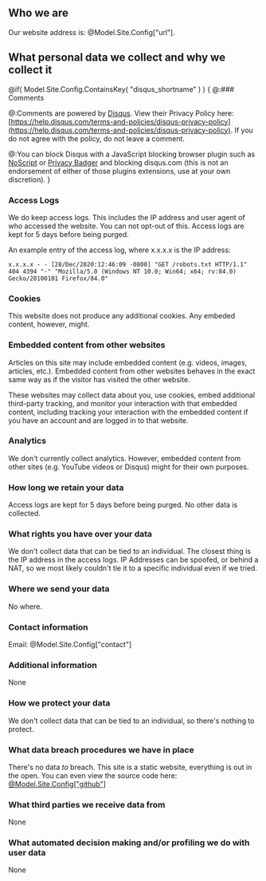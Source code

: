 ## Who we are

Our website address is: @Model.Site.Config["url"].

## What personal data we collect and why we collect it

@if( Model.Site.Config.ContainsKey( "disqus_shortname" ) )
{
@:### Comments

@:Comments are powered by [Disqus](https://disqus.com/).  View their Privacy Policy here: [https://help.disqus.com/terms-and-policies/disqus-privacy-policy](https://help.disqus.com/terms-and-policies/disqus-privacy-policy).  If you do not agree with the policy, do not leave a comment.

@:You can block Disqus with a JavaScript blocking browser plugin such as [NoScript](https://noscript.net/) or [Privacy Badger](https://privacybadger.org/) and blocking disqus.com (this is not an endorsement of either of those plugins extensions, use at your own discretion).
}

### Access Logs

We do keep access logs.  This includes the IP address and user agent of who accessed the website.  You can not opt-out of this.  Access logs are kept for 5 days before being purged.

An example entry of the access log, where x.x.x.x is the IP address:

```
x.x.x.x - - [28/Dec/2020:12:46:09 -0800] "GET /robots.txt HTTP/1.1" 404 4394 "-" "Mozilla/5.0 (Windows NT 10.0; Win64; x64; rv:84.0) Gecko/20100101 Firefox/84.0"
```

### Cookies

This website does not produce any additional cookies.  Any embeded content, however, might.

### Embedded content from other websites

Articles on this site may include embedded content (e.g. videos, images, articles, etc.). Embedded content from other websites behaves in the exact same way as if the visitor has visited the other website.

These websites may collect data about you, use cookies, embed additional third-party tracking, and monitor your interaction with that embedded content, including tracking your interaction with the embedded content if you have an account and are logged in to that website.

### Analytics

We don't currently collect analytics.  However, embedded content from other sites (e.g. YouTube videos or Disqus) might for their own purposes.

### How long we retain your data

Access logs are kept for 5 days before being purged.  No other data is collected.

### What rights you have over your data

We don't collect data that can be tied to an individual.  The closest thing is the IP address in the access logs.  IP Addresses can be spoofed, or behind a NAT, so we most likely couldn't tie it to a specific individual even if we tried.

### Where we send your data

No where.

### Contact information

Email: @Model.Site.Config["contact"]

### Additional information

None

### How we protect your data

We don't collect data that can be tied to an individual, so there's nothing to protect.

### What data breach procedures we have in place

There's no data *to* breach.  This site is a static website, everything is out in the open.  You can even view the source code here: [@Model.Site.Config["github"]](@Model.Site.Config["github"])

### What third parties we receive data from

None

### What automated decision making and/or profiling we do with user data

None
